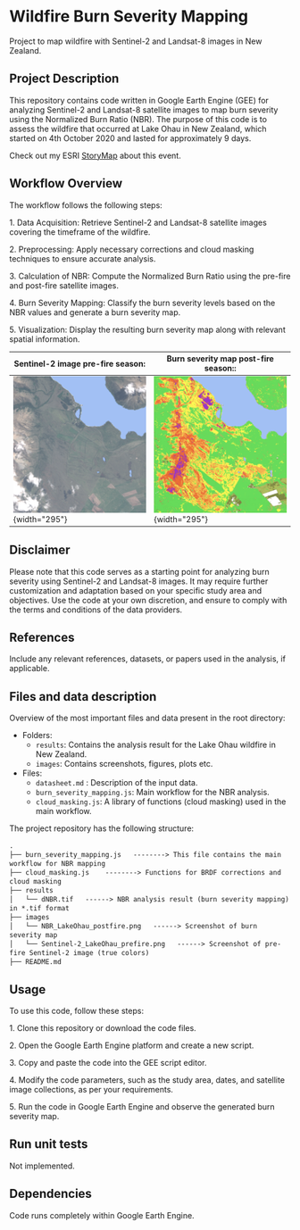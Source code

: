 # Wildfire Burn Severity Mapping

Project to map wildfire with Sentinel-2 and Landsat-8 images in New Zealand.

## Project Description

This repository contains code written in Google Earth Engine (GEE) for analyzing Sentinel-2 and Landsat-8 satellite images to map burn severity using the Normalized Burn Ratio (NBR). The purpose of this code is to assess the wildfire that occurred at Lake Ohau in New Zealand, which started on 4th October 2020 and lasted for approximately 9 days.

Check out my ESRI [StoryMap](https://storymaps.arcgis.com/collections/2f0f0c361b8148a28febec7cba214185?item=1) about this event.

## Workflow Overview

The workflow follows the following steps:

1\. Data Acquisition: Retrieve Sentinel-2 and Landsat-8 satellite images covering the timeframe of the wildfire.

2\. Preprocessing: Apply necessary corrections and cloud masking techniques to ensure accurate analysis.

3\. Calculation of NBR: Compute the Normalized Burn Ratio using the pre-fire and post-fire satellite images.

4\. Burn Severity Mapping: Classify the burn severity levels based on the NBR values and generate a burn severity map.

5\. Visualization: Display the resulting burn severity map along with relevant spatial information.

| Sentinel-2 image pre-fire season:                        | Burn severity map post-fire season::               |
|----------------------------------------------------------|----------------------------------------------------|
| ![](images/Sentinel-2_LakeOhau_prefire.png){width="295"} | ![](images/NBR_LakeOhau_postfire.png){width="295"} |

## Disclaimer

Please note that this code serves as a starting point for analyzing burn severity using Sentinel-2 and Landsat-8 images. It may require further customization and adaptation based on your specific study area and objectives. Use the code at your own discretion, and ensure to comply with the terms and conditions of the data providers.

## References

Include any relevant references, datasets, or papers used in the analysis, if applicable.

## Files and data description

Overview of the most important files and data present in the root directory:

-   Folders:
    -   `results`: Contains the analysis result for the Lake Ohau wildfire in New Zealand.
    -   `images`: Contains screenshots, figures, plots etc.
-   Files:
    -   `datasheet.md` : Description of the input data.
    -   `burn_severity_mapping.js`: Main workflow for the NBR analysis.
    -   `cloud_masking.js`: A library of functions (cloud masking) used in the main workflow.

The project repository has the following structure:

    .
    ├── burn_severity_mapping.js   --------> This file contains the main workflow for NBR mapping
    ├── cloud_masking.js    --------> Functions for BRDF corrections and cloud masking 
    ├── results
    │   └── dNBR.tif   ------> NBR analysis result (burn severity mapping) in *.tif format
    ├── images
    │   └── NBR_LakeOhau_postfire.png   ------> Screenshot of burn severity map
    │   └── Sentinel-2_LakeOhau_prefire.png   ------> Screenshot of pre-fire Sentinel-2 image (true colors)
    ├── README.md

## Usage

To use this code, follow these steps:

1\. Clone this repository or download the code files.

2\. Open the Google Earth Engine platform and create a new script.

3\. Copy and paste the code into the GEE script editor.

4\. Modify the code parameters, such as the study area, dates, and satellite image collections, as per your requirements.

5\. Run the code in Google Earth Engine and observe the generated burn severity map.

## **Run unit tests**

Not implemented.

## Dependencies

Code runs completely within Google Earth Engine.
